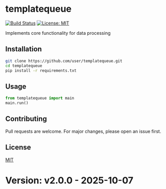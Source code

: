 # templatequeue

[![Build Status](https://img.shields.io/badge/build-passing-brightgreen.svg)]()
[![License: MIT](https://img.shields.io/badge/License-MIT-yellow.svg)]()

Implements core functionality for data processing

## Installation

```bash
git clone https://github.com/user/templatequeue.git
cd templatequeue
pip install -r requirements.txt
```

## Usage

```python
from templatequeue import main
main.run()
```

## Contributing

Pull requests are welcome. For major changes, please open an issue first.

## License

[MIT](LICENSE)
# Version: v2.0.0 - 2025-10-07
